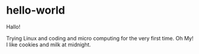 # hello-world

Hallo!

Trying Linux and coding and micro computing for the very first time. Oh My!
I like cookies and milk at midnight. 
